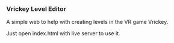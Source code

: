 ### Vrickey Level Editor

A simple web to help with creating levels in the VR game Vrickey.

Just open index.html with live server to use it.